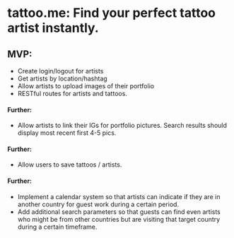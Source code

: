 # tattoo.me: Find your perfect tattoo artist instantly.

## MVP:
- Create login/logout for artists
- Get artists by location/hashtag
- Allow artists to upload images of their portfolio
- RESTful routes for artists and tattoos.

#### Further:
- Allow artists to link their IGs for portfolio pictures. Search results should display most recent first 4-5 pics.

#### Further: 
- Allow users to save tattoos / artists.


#### Further:
- Implement a calendar system so that artists can indicate if they are in another country for guest work during a certain period.
- Add additional search parameters so that guests can find even artists who might be from other countries but are visiting that target country during a certain timeframe.


